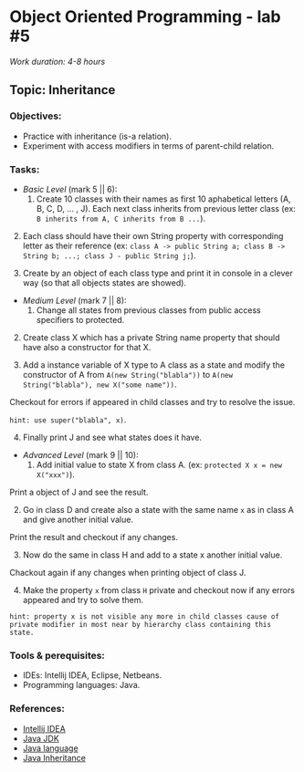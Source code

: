 # Object Oriented Programming - lab #5

_Work duration: 4-8 hours_

## Topic: Inheritance

### Objectives:
  - Practice with inheritance (is-a relation).
  - Experiment with access modifiers in terms of parent-child relation.
  
### Tasks:

  - _Basic Level_ (mark 5 || 6):
    1. Create 10 classes with their names as first 10 aphabetical letters (A, B, C, D, ... , J).
  Each next class inherits from previous letter class (ex: `B inherits from A, C inherits from B ...`).

  2. Each class should have their own String property with corresponding letter as their reference (ex: `class A -> public String a; class B -> String b; ...; class J - public String j;`).

  3. Create by an object of each class type and print it in console in a clever way (so that all objects states are showed).
    
 - _Medium Level_ (mark 7 || 8):
    1. Change all states from previous classes from public access specifiers to protected.

  2. Create class X which has a private String name property that should have also a constructor for that X.

  3. Add a instance variable of X type to A class as a state and modify the constructor of A from `A(new String("blabla"))` to `A(new String("blabla"), new X("some name"))`.

  Checkout for errors if appeared in child classes and try to resolve the issue.

  `hint: use super("blabla", x)`.

  4. Finally print J and see what states does it have.
    
  - _Advanced Level_ (mark 9 || 10):
    1. Add initial value to state X from class A. (ex: `protected X x = new X("xxx")`).

  Print a object of J and see the result.

  2. Go in class D and create also a state with the same name `x` as in class A and give another initial value.

  Print the result and checkout if any changes.

  3. Now do the same in class H and add to a state x another initial value.

  Chackout again if any changes when printing object of class J.

  4. Make the property `x` from class `H` private and checkout now if any errors appeared and try to solve them.

  `hint: property x is not visible any more in child classes cause of private modifier in most near by hierarchy class containing this state.`


### Tools & perequisites:
  - IDEs: Intellij IDEA, Eclipse, Netbeans.
  - Programming languages: Java. 

### References:
  - [Intellij IDEA](https://www.jetbrains.com/idea/)
  - [Java JDK](https://www.oracle.com/technetwork/java/javase/downloads/jdk8-downloads-2133151.html)
  - [Java language](https://www.tutorialspoint.com/java/)
  - [Java Inheritance](https://www.tutorialspoint.com/java/java_inheritance.htm)
